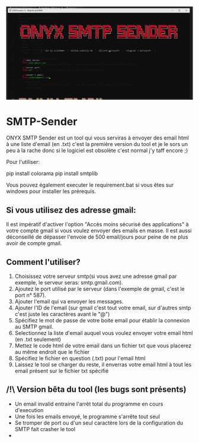 ![Cover](https://github.com/Esio-01/Esio-01/blob/main/Capture%20d%E2%80%99%C3%A9cran%202021-10-15%20004253.png)
# SMTP-Sender
ONYX SMTP Sender est un tool qui vous serviras à envoyer des email html à une liste d'email (en .txt) c'est la première version du tool et je le sors un peu à la rache donc si le logiciel est obsolète c'est normal j'y taff encore ;)

Pour l'utiliser:

pip install colorama
pip install smtplib

Vous pouvez également executer le requirement.bat si vous êtes sur windows pour installer les prérequis.

## Si vous utilisez des adresse gmail:
Il est impératif d'activer l'option "Accès moins sécurisé des applications" à votre compte gmail si vous voulez envoyer des emails en masse.
Il est aussi déconseillé de dépasser l'envoie de 500 email/jours pour peine de ne plus avoir de compte gmail. 

## Comment l'utiliser?

1. Choisissez votre serveur smtp(si vous avez une adresse gmail par exemple, le serveur seras: smtp.gmail.com).
2. Ajoutez le port utilisé par le serveur (dans l'exemple de gmail, c'est le port n° 587).
3. Ajouter l'email qui va envoyer les messages.
4. Ajouter l'ID de l'email (sur gmail c'est tout votre email, sur d'autres smtp c'est juste les caractères avant le "@")
5. Spécifiez le mot de passe de votre boite email pour établir la connexion au SMTP gmail.
6. Selectionnez la liste d'email auquel vous voulez envoyer votre email html (en .txt seulement)
7. Mettez le code html de votre email dans un fichier txt que vous placerez au même endroit que le fichier
8. Spécifiez le fichier en question (.txt) pour l'email html
9. Laissez le tool se charger du reste, il enverras votre email html à tout les email présent sur le fichier txt spécifié 

## /!\ Version bêta du tool (les bugs sont présents)
- Un email invalid entraine l'arrêt total du programme en cours d'execution
- Une fois les emails envoyé, le programme s'arrête tout seul
- Se tromper de port ou d'un seul caractère lors de la configuration du SMTP fait crasher le tool
- 
